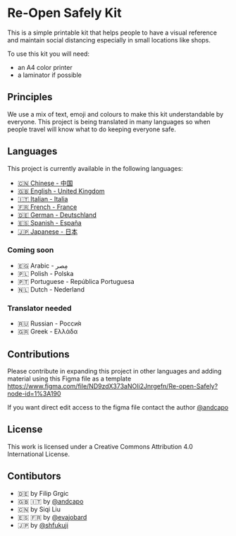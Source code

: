 # Re-Open Safely Kit
This is a simple printable kit that helps people to have a visual reference and maintain social distancing especially in small locations like shops.

To use this kit you will need:
* an A4 color printer
* a laminator if possible

## Principles
We use a mix of text, emoji and colours to make this kit understandable by everyone. This project is being translated in many languages so when people travel will know what to do keeping everyone safe.

## Languages
This project is currently available in the following languages: 

* [🇨🇳 Chinese - 中国](https://github.com/andcapo/re-open/blob/master/ZH/Chinese%20-%20Re-open%20Safely.pdf)
* [🇬🇧 English - United Kingdom](https://github.com/andcapo/re-open/blob/master/IT/Italian%20-%20Re-open%20Safely.pdf)
* [🇮🇹 Italian - Italia](https://github.com/andcapo/re-open/blob/master/EN/English%20-%20Re-open%20Safely.pdf)
* [🇫🇷 French - France](https://github.com/andcapo/re-open/blob/master/FR/French%20-%20Re-open%20Safely.pdf)
* [🇩🇪 German - Deutschland](https://github.com/andcapo/re-open/blob/master/DE/German%20-%20Re-open%20Safely.pdf)
* [🇪🇸 Spanish - España](https://github.com/andcapo/re-open/blob/master/ES/Spanish%20-%20Re-open%20Safely.pdf)
* [🇯🇵 Japanese - 日本](https://github.com/andcapo/re-open/blob/master/JA/Japanese%20-%20Re-open%20Safely.pdf)

### Coming soon
* 🇪🇬 Arabic - مِصر
* 🇵🇱 Polish - Polska
* 🇵🇹 Portuguese - República Portuguesa
* 🇳🇱 Dutch - Nederland

### Translator needed
* 🇷🇺 Russian - Росси́я
* 🇬🇷 Greek - Ελλάδα

## Contributions
Please contribute in expanding this project in other languages and adding material using this Figma file as a template
https://www.figma.com/file/ND9zdX373aNOIi2Jnrgefn/Re-open-Safely?node-id=1%3A190

If you want direct edit access to the figma file contact the author [@andcapo](https://github.com/andcapo)

## License
This work is licensed under a Creative Commons Attribution 4.0 International License.

## Contibutors
* 🇩🇪 by Filip Grgic
* 🇬🇧 🇮🇹 by [@andcapo](https://github.com/andcapo)
* 🇨🇳 by Siqi Liu
* 🇪🇸 🇫🇷 by [@evajobard](https://github.com/evajobard)
* 🇯🇵 by [@shfukuji](https://github.com/shfukuji)
